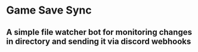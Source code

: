 # Game Save Sync

## A simple file watcher bot for monitoring changes in directory and sending it via discord webhooks